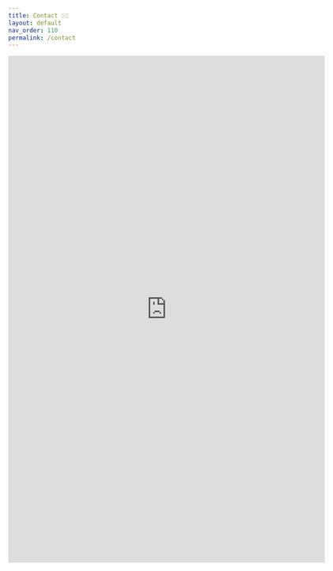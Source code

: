```yaml
---
title: Contact 🖂
layout: default
nav_order: 110
permalink: /contact
---
```


<iframe src="https://docs.google.com/forms/d/e/1FAIpQLSdQgB7Aw7cdLq2ng6Stj-KTayaxvqaDmWC6Ourq5sMZkLAirw/viewform?embedded=true" width="640" height="1024" frameborder="0" marginheight="0" marginwidth="0">Loading…</iframe>
